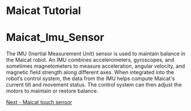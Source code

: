 # Maicat Tutorial
# Maicat_Imu_Sensor

The IMU (Inertial Measurement Unit) sensor is used to maintain balance in the Maicat robot. An IMU combines accelerometers, gyroscopes, and sometimes magnetometers to measure acceleration, angular velocity, and magnetic field strength along different axes. When integrated into the robot’s control system, the data from the IMU helps compute Maicat's current tilt and movement status. The control system can then adjust the motors to maintain or restore balance.

[Next - Maicat touch sensor](../07_maicat_touch_sensor/README.md)
